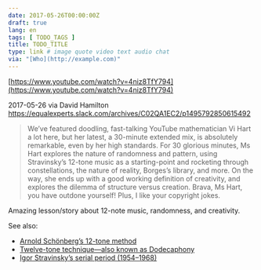 ```yaml
---
date: 2017-05-26T00:00:00Z
draft: true
lang: en
tags: [ TODO_TAGS ]
title: TODO_TITLE
type: link # image quote video text audio chat
via: "[Who](http://example.com)"
---
```



[https://www.youtube.com/watch?v=4niz8TfY794](https://www.youtube.com/watch?v=4niz8TfY794)

2017-05-26 via David Hamilton
https://equalexperts.slack.com/archives/C02QA1EC2/p1495792850615492

>We’ve featured doodling, fast-talking YouTube mathematician Vi Hart a lot here, but her latest, a 30-minute extended mix, is absolutely remarkable, even by her high standards. For 30 glorious minutes, Ms Hart explores the nature of randomness and pattern, using Stravinsky’s 12-tone music as a starting-point and rocketing through constellations, the nature of reality, Borges’s library, and more. On the way, she ends up with a good working definition of creativity, and explores the dilemma of structure versus creation. Brava, Ms Hart, you have outdone yourself! Plus, I like your copyright jokes.

Amazing lesson/story about 12-note music, randomness, and creativity.

See also:

- [Arnold Schönberg’s 12-tone method](https://en.wikipedia.org/wiki/Arnold_Schoenberg#Development_of_the_twelve-tone_method)
- [Twelve-tone technique—also known as Dodecaphony](https://en.wikipedia.org/wiki/Dodecaphony)
- [Igor Stravinsky’s serial period (1954–1968)](https://en.wikipedia.org/wiki/Igor_Stravinsky#Serial_period_.281954.E2.80.931968.29)
